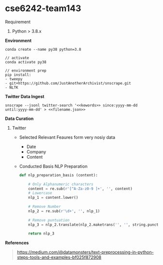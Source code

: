 # cse6242-team143

Requirement

1. Python > 3.8.x

**Environment**

```
conda create --name py38 python=3.8

// activate
conda activate py38

// environment prep
pip install:
- tweepy
- git+https://github.com/JustAnotherArchivist/snscrape.git
- NLTK
```

**Twitter Data Ingest**

```
snscrape --jsonl twitter-search '<<kewords>> since:yyyy-mm-dd until:yyyy-mm-dd' > <<filename.json>>  
```

**Data Curation**

1. Twitter

   * Selected Relevant Feaures form very nosiy data

     * Date
     * Company
     * Content

   * Conducted Basis NLP Preparation

     ```python
     def nlp_preparation_basis (content):
         
         # Only Alphanumeric characters
         content = re.sub(r'[^A-Za-z0-9 ]+', '', content)
         # Lowercase
         nlp_1 = content.lower()
         
         # Remove Number
         nlp_2 = re.sub(r'\d+', '', nlp_1)
         
         # Remove puntuation
         nlp_3 = nlp_2.translate(nlp_2.maketrans('', '', string.punctuation))
         
         return nlp_3
     ```

     



**References**

> https://medium.com/@datamonsters/text-preprocessing-in-python-steps-tools-and-examples-bf025f872908
>
> 